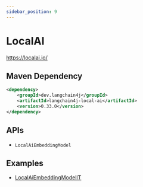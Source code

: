 ```yaml
---
sidebar_position: 9
---
```


# LocalAI

https://localai.io/


## Maven Dependency

```xml
<dependency>
    <groupId>dev.langchain4j</groupId>
    <artifactId>langchain4j-local-ai</artifactId>
    <version>0.33.0</version>
</dependency>
```

## APIs

- `LocalAiEmbeddingModel`


## Examples

- [LocalAiEmbeddingModelIT](https://github.com/langchain4j/langchain4j/blob/main/langchain4j-local-ai/src/test/java/dev/langchain4j/model/localai/LocalAiEmbeddingModelIT.java)
